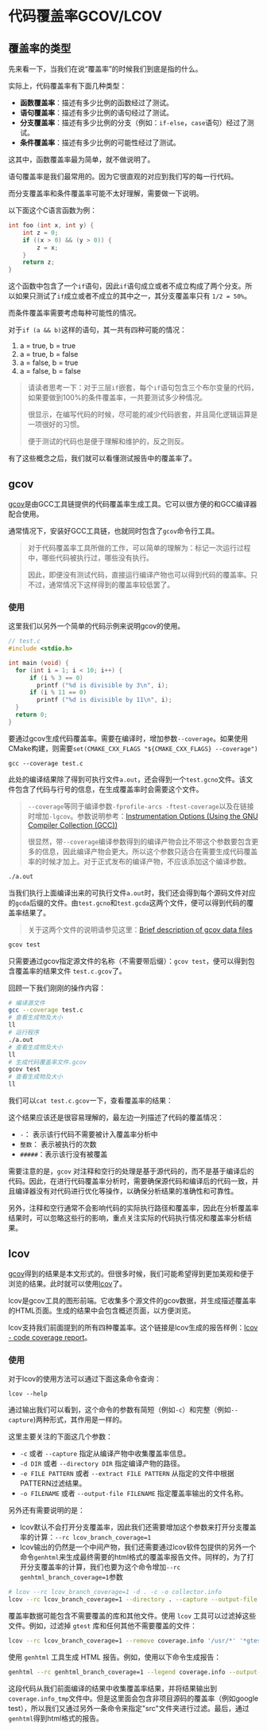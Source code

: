 # 代码覆盖率GCOV/LCOV

## 覆盖率的类型

先来看一下，当我们在说“覆盖率”的时候我们到底是指的什么。

实际上，代码覆盖率有下面几种类型：

- **函数覆盖率**：描述有多少比例的函数经过了测试。
- **语句覆盖率**：描述有多少比例的语句经过了测试。
- **分支覆盖率**：描述有多少比例的分支（例如：`if-else`，`case`语句）经过了测试。
- **条件覆盖率**：描述有多少比例的可能性经过了测试。

这其中，函数覆盖率最为简单，就不做说明了。

语句覆盖率是我们最常用的。因为它很直观的对应到我们写的每一行代码。

而分支覆盖率和条件覆盖率可能不太好理解，需要做一下说明。

以下面这个C语言函数为例：

```cpp
int foo (int x, int y) {
    int z = 0;
    if ((x > 0) && (y > 0)) {
        z = x;
    }
    return z;
}
```

这个函数中包含了一个`if`语句，因此`if`语句成立或者不成立构成了两个分支。所以如果只测试了`if`成立或者不成立的其中之一，其分支覆盖率只有 `1/2 = 50%`。

而条件覆盖率需要考虑每种可能性的情况。

对于`if (a && b)`这样的语句，其一共有四种可能的情况：

1. a = true, b = true
2. a = true, b = false
3. a = false, b = true
4. a = false, b = false

> 请读者思考一下：对于三层`if`嵌套，每个`if`语句包含三个布尔变量的代码，如果要做到100%的条件覆盖率，一共要测试多少种情况。
>
> 很显示，在编写代码的时候，尽可能的减少代码嵌套，并且简化逻辑运算是一项很好的习惯。
>
> 便于测试的代码也是便于理解和维护的，反之则反。

有了这些概念之后，我们就可以看懂测试报告中的覆盖率了。

## gcov

[gcov](https://gcc.gnu.org/onlinedocs/gcc/gcov.html)是由GCC工具链提供的代码覆盖率生成工具。它可以很方便的和GCC编译器配合使用。

通常情况下，安装好GCC工具链，也就同时包含了`gcov`命令行工具。

> 对于代码覆盖率工具所做的工作，可以简单的理解为：标记一次运行过程中，哪些代码被执行过，哪些没有执行。
>
> 因此，即便没有测试代码，直接运行编译产物也可以得到代码的覆盖率。只不过，通常情况下这样得到的覆盖率较低罢了。

### 使用

这里我们以另外一个简单的代码示例来说明gcov的使用。

```CPP
// test.c
#include <stdio.h>

int main (void) {
  for (int i = 1; i < 10; i++) {
      if (i % 3 == 0)
        printf ("%d is divisible by 3\n", i);
      if (i % 11 == 0)
        printf ("%d is divisible by 11\n", i);
  }
  return 0;
}
```

要通过gcov生成代码覆盖率。需要在编译时，增加参数`--coverage`。如果使用CMake构建，则需要`set(CMAKE_CXX_FLAGS "${CMAKE_CXX_FLAGS} --coverage")`

```
gcc --coverage test.c
```

此处的编译结果除了得到可执行文件`a.out`，还会得到一个`test.gcno`文件。该文件包含了代码与行号的信息，在生成覆盖率时会需要这个文件。

> `--coverage`等同于编译参数`-fprofile-arcs -ftest-coverage`以及在链接时增加`-lgcov`。参数说明参考：[Instrumentation Options (Using the GNU Compiler Collection (GCC))](https://gcc.gnu.org/onlinedocs/gcc/Instrumentation-Options.html?spm=a2c6h.12873639.article-detail.9.3fa465bc1ZP21j#Instrumentation-Options)
>
> 很显然，带`--coverage`编译参数得到的编译产物会比不带这个参数要包含更多的信息，因此编译产物会更大。所以这个参数只适合在需要生成代码覆盖率的时候才加上。对于正式发布的编译产物，不应该添加这个编译参数。

```bash
./a.out
```

当我们执行上面编译出来的可执行文件`a.out`时，我们还会得到每个源码文件对应的`gcda`后缀的文件。由`test.gcno`和`test.gcda`这两个文件，便可以得到代码的覆盖率结果了。

> 关于这两个文件的说明请参见这里：[Brief description of gcov data files](https://gcc.gnu.org/onlinedocs/gcc-4.1.2/gcc/gcov-Data-Files.html)

```bash
gcov test
```

只需要通过gcov指定源文件的名称（不需要带后缀）：`gcov test`，便可以得到包含覆盖率的结果文件 `test.c.gcov`了。

回顾一下我们刚刚的操作内容：

```bash
# 编译源文件
gcc --coverage test.c
# 查看生成物及大小
ll
# 运行程序
./a.out 
# 查看生成物及大小
ll
# 生成代码覆盖率文件.gcov
gcov test
# 查看生成物及大小
ll
```

我们可以`cat test.c.gcov`一下，查看覆盖率的结果：

这个结果应该还是很容易理解的，最左边一列描述了代码的覆盖情况：

- `-`： 表示该行代码不需要被计入覆盖率分析中
- `整数`： 表示被执行的次数
- `#####`：表示该行没有被覆盖

需要注意的是，`gcov` 对注释和空行的处理是基于源代码的，而不是基于编译后的代码。因此，在进行代码覆盖率分析时，需要确保源代码和编译后的代码一致，并且编译器没有对代码进行优化等操作，以确保分析结果的准确性和可靠性。

另外，注释和空行通常不会影响代码的实际执行路径和覆盖率，因此在分析覆盖率结果时，可以忽略这些行的影响，重点关注实际的代码执行情况和覆盖率分析结果。

## lcov

[gcov](https://gcc.gnu.org/onlinedocs/gcc/gcov.html)得到的结果是本文形式的。但很多时候，我们可能希望得到更加美观和便于浏览的结果。此时就可以使用[lcov](http://ltp.sourceforge.net/coverage/lcov.php)了。

lcov是gcov工具的图形前端。它收集多个源文件的gcov数据，并生成描述覆盖率的HTML页面。生成的结果中会包含概述页面，以方便浏览。

lcov支持我们前面提到的所有四种覆盖率。这个链接是lcov生成的报告样例：[lcov - code coverage report](http://ltp.sourceforge.net/coverage/lcov/output/index.html?spm=a2c6h.12873639.article-detail.25.3fa465bc1ZP21j)。

### 使用

对于lcov的使用方法可以通过下面这条命令查询：

```
lcov --help
```

通过输出我们可以看到，这个命令的参数有简短（例如`-c`）和完整（例如`--capture`)两种形式，其作用是一样的。

这里主要关注的下面这几个参数：

- `-c` 或者 `--capture` 指定从编译产物中收集覆盖率信息。
- `-d DIR` 或者 `--directory DIR` 指定编译产物的路径。
- `-e FILE PATTERN` 或者 `--extract FILE PATTERN` 从指定的文件中根据PATTERN过滤结果。
- `-o FILENAME` 或者 `--output-file FILENAME` 指定覆盖率输出的文件名称。

另外还有需要说明的是：

- lcov默认不会打开分支覆盖率，因此我们还需要增加这个参数来打开分支覆盖率的计算：`--rc lcov_branch_coverage=1`
- lcov输出的仍然是一个中间产物，我们还需要通过lcov软件包提供的另外一个命令`genhtml`来生成最终需要的html格式的覆盖率报告文件。同样的，为了打开分支覆盖率的计算，我们也要为这个命令增加`--rc genhtml_branch_coverage=1`参数

```bash
# lcov --rc lcov_branch_coverage=1 -d . -c -o collector.info 
lcov --rc lcov_branch_coverage=1 --directory . --capture --output-file coverage.info
```

覆盖率数据可能包含不需要覆盖的库和其他文件。使用 `lcov` 工具可以过滤掉这些文件。例如，过滤掉 `gtest` 库和任何其他不需要覆盖的文件：

```bash
lcov --rc lcov_branch_coverage=1 --remove coverage.info '/usr/*' '*gtest*' --output-file coverage.info
```

使用 `genhtml` 工具生成 HTML 报告。例如，使用以下命令生成报告：

```bash
genhtml --rc genhtml_branch_coverage=1 --legend coverage.info --output-directory coverage_report
```

这段代码从我们前面编译的结果中收集覆盖率结果，并将结果输出到`coverage.info_tmp`文件中。但是这里面会包含非项目源码的覆盖率（例如google test），所以我们又通过另外一条命令来指定"src"文件夹进行过滤。最后，通过`genhtml`得到html格式的报告。







